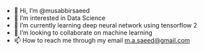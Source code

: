 - 👋 Hi, I’m @musabbirsaeed
- 👀 I’m interested in Data Science
- 🌱 I’m currently learning deep neural network using tensorflow 2
- 💞️ I’m looking to collaborate on machine learning
- 📫 How to reach me through my email m.a.saeed@gmail.com

<!---
musabbirsaeed/musabbirsaeed is a ✨ special ✨ repository because its `README.md` (this file) appears on your GitHub profile.
You can click the Preview link to take a look at your changes.
--->
